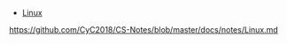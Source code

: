 - [Linux](https://github.com/linw7/Skill-Tree/blob/master/Linux工具.md)

https://github.com/CyC2018/CS-Notes/blob/master/docs/notes/Linux.md